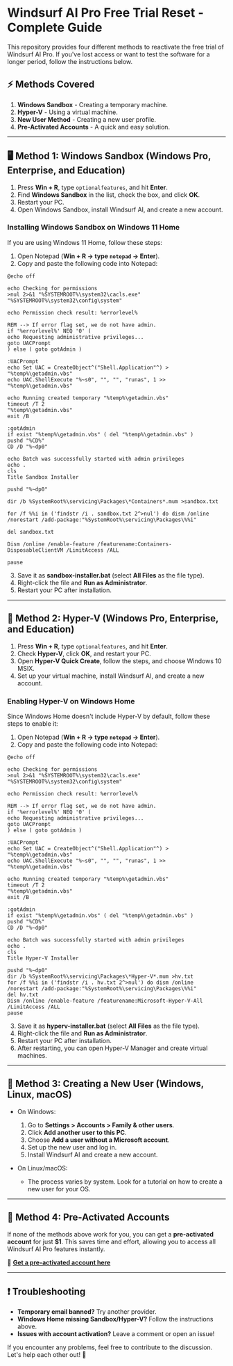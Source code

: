 # Windsurf AI Pro Free Trial Reset - Complete Guide

This repository provides four different methods to reactivate the free trial of Windsurf AI Pro. If you've lost access or want to test the software for a longer period, follow the instructions below.

## ⚡ Methods Covered

1. **Windows Sandbox** - Creating a temporary machine.
2. **Hyper-V** - Using a virtual machine.
3. **New User Method** - Creating a new user profile.
4. **Pre-Activated Accounts** - A quick and easy solution.

---

## 🖥️ Method 1: Windows Sandbox (Windows Pro, Enterprise, and Education)

1. Press **Win + R**, type `optionalfeatures`, and hit **Enter**.
2. Find **Windows Sandbox** in the list, check the box, and click **OK**.
3. Restart your PC.
4. Open Windows Sandbox, install Windsurf AI, and create a new account.

### Installing Windows Sandbox on Windows 11 Home
If you are using Windows 11 Home, follow these steps:

1. Open Notepad (**Win + R → type `notepad` → Enter**).
2. Copy and paste the following code into Notepad:

```batch
@echo off

echo Checking for permissions
>nul 2>&1 "%SYSTEMROOT%\system32\cacls.exe" "%SYSTEMROOT%\system32\config\system"

echo Permission check result: %errorlevel%

REM --> If error flag set, we do not have admin.
if '%errorlevel%' NEQ '0' (
echo Requesting administrative privileges...
goto UACPrompt
) else ( goto gotAdmin )

:UACPrompt
echo Set UAC = CreateObject^("Shell.Application"^) > "%temp%\getadmin.vbs"
echo UAC.ShellExecute "%~s0", "", "", "runas", 1 >> "%temp%\getadmin.vbs"

echo Running created temporary "%temp%\getadmin.vbs"
timeout /T 2
"%temp%\getadmin.vbs"
exit /B

:gotAdmin
if exist "%temp%\getadmin.vbs" ( del "%temp%\getadmin.vbs" )
pushd "%CD%"
CD /D "%~dp0" 

echo Batch was successfully started with admin privileges
echo .
cls
Title Sandbox Installer

pushd "%~dp0"

dir /b %SystemRoot%\servicing\Packages\*Containers*.mum >sandbox.txt

for /f %%i in ('findstr /i . sandbox.txt 2^>nul') do dism /online /norestart /add-package:"%SystemRoot%\servicing\Packages\%%i"

del sandbox.txt

Dism /online /enable-feature /featurename:Containers-DisposableClientVM /LimitAccess /ALL

pause
```

3. Save it as **sandbox-installer.bat** (select **All Files** as the file type).
4. Right-click the file and **Run as Administrator**.
5. Restart your PC after installation.

---

## 🔄 Method 2: Hyper-V (Windows Pro, Enterprise, and Education)

1. Press **Win + R**, type `optionalfeatures`, and hit **Enter**.
2. Check **Hyper-V**, click **OK**, and restart your PC.
3. Open **Hyper-V Quick Create**, follow the steps, and choose Windows 10 MSIX.
4. Set up your virtual machine, install Windsurf AI, and create a new account.

### Enabling Hyper-V on Windows Home
Since Windows Home doesn't include Hyper-V by default, follow these steps to enable it:

1. Open Notepad (**Win + R → type `notepad` → Enter**).
2. Copy and paste the following code into Notepad:

```batch
@echo off

echo Checking for permissions
>nul 2>&1 "%SYSTEMROOT%\system32\cacls.exe" "%SYSTEMROOT%\system32\config\system"

echo Permission check result: %errorlevel%

REM --> If error flag set, we do not have admin.
if '%errorlevel%' NEQ '0' (
echo Requesting administrative privileges...
goto UACPrompt
) else ( goto gotAdmin )

:UACPrompt
echo Set UAC = CreateObject^("Shell.Application"^) > "%temp%\getadmin.vbs"
echo UAC.ShellExecute "%~s0", "", "", "runas", 1 >> "%temp%\getadmin.vbs"

echo Running created temporary "%temp%\getadmin.vbs"
timeout /T 2
"%temp%\getadmin.vbs"
exit /B

:gotAdmin
if exist "%temp%\getadmin.vbs" ( del "%temp%\getadmin.vbs" )
pushd "%CD%"
CD /D "%~dp0" 

echo Batch was successfully started with admin privileges
echo .
cls
Title Hyper-V Installer

pushd "%~dp0"
dir /b %SystemRoot%\servicing\Packages\*Hyper-V*.mum >hv.txt
for /f %%i in ('findstr /i . hv.txt 2^>nul') do dism /online /norestart /add-package:"%SystemRoot%\servicing\Packages\%%i"
del hv.txt
Dism /online /enable-feature /featurename:Microsoft-Hyper-V-All /LimitAccess /ALL
pause
```

3. Save it as **hyperv-installer.bat** (select **All Files** as the file type).
4. Right-click the file and **Run as Administrator**.
5. Restart your PC after installation.
6. After restarting, you can open Hyper-V Manager and create virtual machines.

---

## 👤 Method 3: Creating a New User (Windows, Linux, macOS)

- On Windows:
  1. Go to **Settings > Accounts > Family & other users**.
  2. Click **Add another user to this PC**.
  3. Choose **Add a user without a Microsoft account**.
  4. Set up the new user and log in.
  5. Install Windsurf AI and create a new account.

- On Linux/macOS:
  - The process varies by system. Look for a tutorial on how to create a new user for your OS.

---

## 🛒 Method 4: Pre-Activated Accounts

If none of the methods above work for you, you can get a **pre-activated account** for just **$1**. This saves time and effort, allowing you to access all Windsurf AI Pro features instantly.

🔗 **[Get a pre-activated account here](#)**

---

## ❗ Troubleshooting

- **Temporary email banned?** Try another provider.
- **Windows Home missing Sandbox/Hyper-V?** Follow the instructions above.
- **Issues with account activation?** Leave a comment or open an issue!

If you encounter any problems, feel free to contribute to the discussion. Let's help each other out! 🚀

